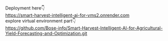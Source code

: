 Deployment here👇
<br>
https://smart-harvest-intelligent-ai-for-vms2.onrender.com
<br>
explore virtual environment part👇
<br>
https://github.com/Bose-info/Smart-Harvest-Intelligent-AI-for-Agricultural-Yield-Forecasting-and-Optimization.git
